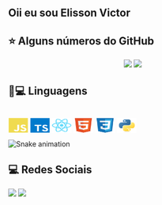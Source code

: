 ## Oii eu sou Elisson Victor



## ⭐ Alguns números do GitHub

<p align = "center">
  <img src = "https://github-readme-stats.vercel.app/api?username=EVCG&show_icons=true&theme=merko&line_height=27&hide=contribs">
  <img src = "https://github-readme-stats.vercel.app/api/top-langs/?username=EVCG&hide=css,java,html&theme=merko">  
</p>

## 🚀💻 Linguagens

<div style="display: inline_block"><br>
  <img align="center" alt="Rafa-Js" height="30" width="40" src="https://raw.githubusercontent.com/devicons/devicon/master/icons/javascript/javascript-plain.svg">
  <img align="center" alt="Rafa-Ts" height="30" width="40" src="https://raw.githubusercontent.com/devicons/devicon/master/icons/typescript/typescript-plain.svg">
  <img align="center" alt="Rafa-React" height="30" width="40" src="https://raw.githubusercontent.com/devicons/devicon/master/icons/react/react-original.svg">
  <img align="center" alt="Rafa-HTML" height="30" width="40" src="https://raw.githubusercontent.com/devicons/devicon/master/icons/html5/html5-original.svg">
  <img align="center" alt="Rafa-CSS" height="30" width="40" src="https://raw.githubusercontent.com/devicons/devicon/master/icons/css3/css3-original.svg">
  <img align="center" alt="Rafa-Python" height="30" width="40" src="https://raw.githubusercontent.com/devicons/devicon/master/icons/python/python-original.svg">

   ![Snake animation](https://github.com/EVCG/EVCG/blob/output/github-contribution-grid-snake.svg)

 </div>
 
## 💻 Redes Sociais
 <div>
<!--     <a href="https://discord.gg/vcg7949" target="_blank"><img src="https://img.shields.io/badge/Discord-7289DA?style=for-the-badge&logo=discord&logoColor=white" target="_blank"></a> -->
    <a href="https://instagram.com/elisson_victorrr" target="_blank"><img src="https://img.shields.io/badge/-Instagram-%23E4405F?style=for-the-badge&logo=instagram&logoColor=white" target="_blank"></a> 
    <a href="https://www.linkedin.com/in/elisson-siqueira-bab539234" target="_blank"><img src="https://img.shields.io/badge/-LinkedIn-%230077B5?style=for-the-badge&logo=linkedin&logoColor=white" 
</div>
  
